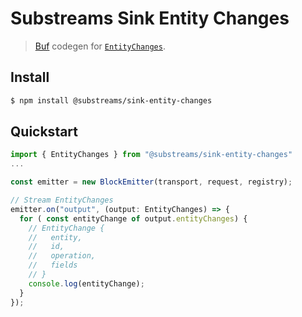 # Substreams Sink Entity Changes

> [Buf](https://buf.build/) codegen for [`EntityChanges`](https://github.com/streamingfast/substreams-sink-entity-changes).

## Install

```bash
$ npm install @substreams/sink-entity-changes
```

## Quickstart

```typescript
import { EntityChanges } from "@substreams/sink-entity-changes"
...

const emitter = new BlockEmitter(transport, request, registry);

// Stream EntityChanges
emitter.on("output", (output: EntityChanges) => {
  for ( const entityChange of output.entityChanges) {
    // EntityChange {
    //   entity,
    //   id,
    //   operation,
    //   fields
    // }
    console.log(entityChange);
  }
});
```